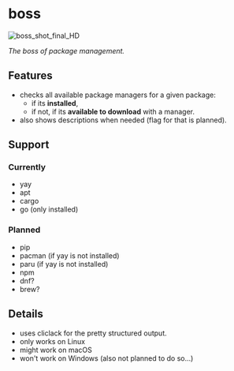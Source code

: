 # boss

![boss_shot_final_HD](https://github.com/NQMVD/boss/assets/99403507/d7f5983f-d603-4e80-80e5-3bba4dd46cf5)

_The boss of package management._

## Features
- checks all available package managers for a given package:
  - if its **installed**,
  - if not, if its **available to download** with a manager.
- also shows descriptions when needed (flag for that is planned).

## Support
### Currently
- yay
- apt
- cargo
- go (only installed)

### Planned
- pip
- pacman (if yay is not installed)
- paru (if yay is not installed)
- npm
- dnf?
- brew?

## Details
- uses cliclack for the pretty structured output.
- only works on Linux
- might work on macOS
- won't work on Windows (also not planned to do so...)
